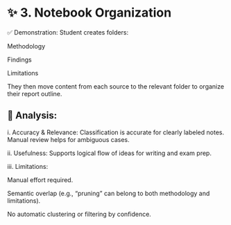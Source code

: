 # ✨ 3. Notebook Organization

✅ Demonstration:
Student creates folders:

Methodology

Findings

Limitations

They then move content from each source to the relevant folder to organize their report outline.

## 🧠 Analysis:

i. Accuracy & Relevance: Classification is accurate for clearly labeled notes. Manual review helps for ambiguous cases.

ii. Usefulness: Supports logical flow of ideas for writing and exam prep.

iii. Limitations:

Manual effort required.

Semantic overlap (e.g., “pruning” can belong to both methodology and limitations).

No automatic clustering or filtering by confidence.
